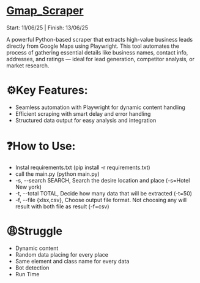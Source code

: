 # [Gmap_Scraper](https://github.com/YandLim/Gmap-Scraper)
Start: 11/06/25 | Finish: 13/06/25

A powerful Python-based scraper that extracts high-value business leads directly from Google Maps using Playwright. This tool automates the process of gathering essential details like business names, contact info, addresses, and ratings — ideal for lead generation, competitor analysis, or market research.

# ⚙️Key Features:
* Seamless automation with Playwright for dynamic content handling
* Efficient scraping with smart delay and error handling
* Structured data output for easy analysis and integration

# ❓How to Use:
* Instal requirements.txt (pip install -r requirements.txt)
* call the main.py (python main.py)
* -s, --search SEARCH, Search the desire location and place (-s=Hotel New york)
* -t, --total TOTAL, Decide how many data that will be extracted (-t=50)
* -f, --file {xlsx,csv}, Choose output file format. Not choosing any will result with both file as result (-f=csv)

# 😩Struggle 
- Dynamic content
- Random data placing for every place
- Same element and class name for every data
- Bot detection
- Run Time

